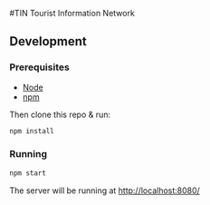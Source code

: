 #TIN
Tourist Information Network

## Development

### Prerequisites

* [Node](http://nodejs.org/)
* [npm](https://www.npmjs.com/)

Then clone this repo & run:

```sh
npm install
```

### Running

```sh
npm start
```

The server will be running at
[http://localhost:8080/](http://localhost:8080/
)